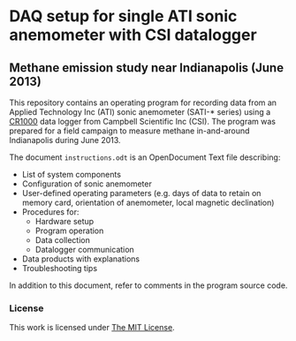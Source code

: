 DAQ setup for single ATI sonic anemometer with CSI datalogger
=============================================================

Methane emission study near Indianapolis (June 2013)
----------------------------------------------------

This repository contains an operating program for recording data from an
Applied Technology Inc (ATI) sonic anemometer (SATI-* series) using a 
[CR1000](http://www.campbellsci.com/cr1000) data logger from Campbell 
Scientific Inc (CSI). The program was prepared for a field campaign to
measure methane in-and-around Indianapolis during June 2013.

The document `instructions.odt` is an OpenDocument Text file describing:

* List of system components
* Configuration of sonic anemometer
* User-defined operating parameters (e.g. days of data to retain on memory card, orientation of anemometer, local magnetic declination)
* Procedures for:
    * Hardware setup
    * Program operation
    * Data collection 
    * Datalogger communication 
* Data products with explanations
* Troubleshooting tips

In addition to this document, refer to comments in the program source code.

### License

This work is licensed under [The MIT License](http://opensource.org/licenses/mit-license.html).
